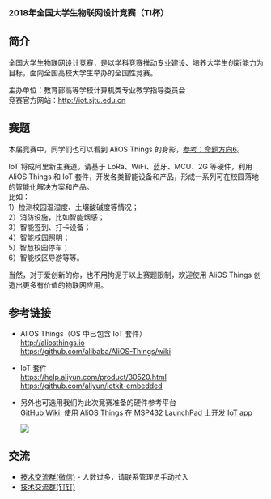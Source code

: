 ### 2018年全国大学生物联网设计竞赛（TI杯）

## 简介
全国大学生物联网设计竞赛，是以学科竞赛推动专业建设、培养大学生创新能力为目标，面向全国高校大学生举办的全国性竞赛。  

主办单位：教育部高等学校计算机类专业教学指导委员会  
竞赛官方网站：http://iot.sjtu.edu.cn

## 赛题

本届竞赛中，同学们也可以看到 AliOS Things 的身影，[参考：命题方向6](http://iot.sjtu.edu.cn/show.aspx?info_lb=36&info_id=601&flag=2)。

IoT 将成阿里新主赛道。请基于 LoRa、WiFi、蓝牙、MCU、2G 等硬件，利用 AliOS Things 和 IoT 套件，开发各类智能设备和产品，形成一系列可在校园落地的智能化解决方案和产品。  
比如：  
1）检测校园温湿度、土壤酸碱度等情况；  
2）消防设施，比如智能烟感；  
3）智能签到、打卡设备；  
4）智能校园照明；  
5）智慧校园停车；  
6）智能校区导游等等。  

当然，对于爱创新的你，也不用拘泥于以上赛题限制，欢迎使用 AliOS Things 创造出更多有价值的物联网应用。

## 参考链接

- AliOS Things（OS 中已包含 IoT 套件）  
  http://aliosthings.io  
  https://github.com/alibaba/AliOS-Things/wiki  

- IoT 套件  
  https://help.aliyun.com/product/30520.html  
  https://github.com/aliyun/iotkit-embedded  
- 另外也可选用我们为此次竞赛准备的硬件参考平台  
  [GitHub Wiki: 使用 AliOS Things 在 MSP432 LaunchPad 上开发 IoT app](https://github.com/alibaba/AliOS-Things/wiki/使用-AliOS-Things-在-MSP432-LaunchPad-上开发-IoT-app)  

  ![](https://img.alicdn.com/tfs/TB1Nj.poN9YBuNjy0FfXXXIsVXa-3968-2976.jpg)

## 交流
* [技术交流群(微信)](http://o7spigzvd.bkt.clouddn.com/qr_wechat_100+.jpeg) - 人数过多，请联系管理员手动拉入
* [技术交流群(钉钉)](http://o7spigzvd.bkt.clouddn.com/qr_dingtalk_github.png)
